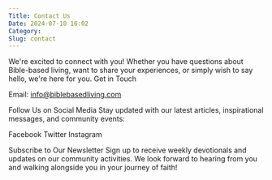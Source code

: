 ```yaml
---
Title: Contact Us
Date: 2024-07-10 16:02
Category:
Slug: contact
---
```

We're excited to connect with you! Whether you have questions about Bible-based living, want to share your experiences, or simply wish to say hello, we're here for you.
Get in Touch

Email: info@biblebasedliving.com

Follow Us on Social Media
Stay updated with our latest articles, inspirational messages, and community events:

Facebook
Twitter
Instagram

Subscribe to Our Newsletter
Sign up to receive weekly devotionals and updates on our community activities.
We look forward to hearing from you and walking alongside you in your journey of faith!